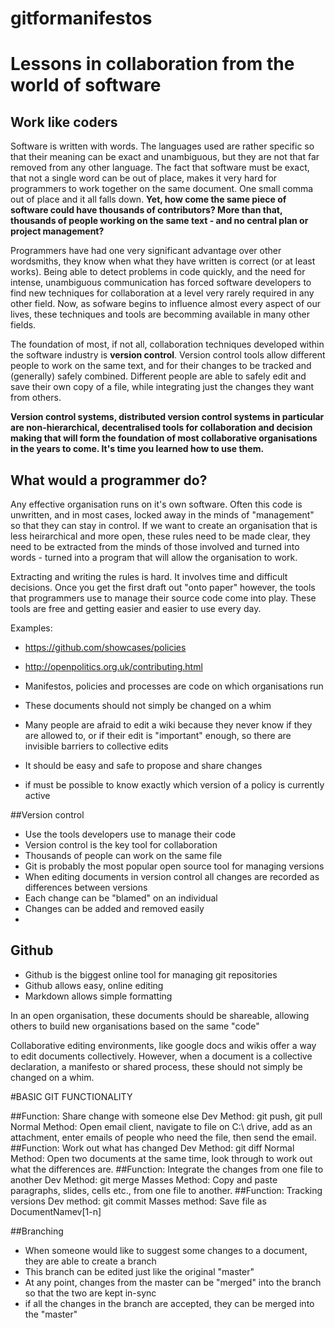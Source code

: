 # gitformanifestos


# Lessons in collaboration from the world of software

## Work like coders
Software is written with words. The languages used are rather specific so that their meaning can be exact and unambiguous, but they are not that far removed from any other language. The fact that software must be exact, that not a single word can be out of place, makes it very hard for programmers to work together on the same document. One small comma out of place and it all falls down. __Yet, how come the same piece of software could have thousands of contributors? More than that, thousands of people working on the same text - and no central plan or project management?__

Programmers have had one very significant advantage over other wordsmiths, they know when what they have written is correct (or at least works). Being able to detect problems in code quickly, and the need for intense, unambiguous communication has forced software developers to find new techniques for collaboration at a level very rarely required in any other field. Now, as sofware begins to influence almost every aspect of our lives, these techniques and tools are becomming available in many other fields. 

The foundation of most, if not all, collaboration techniques developed within the software industry is __version control__. Version control tools allow different people to work on the same text, and for their changes to be tracked and (generally) safely combined. Different people are able to safely edit and save their own copy of a file, while integrating just the changes they want from others. 

__Version control systems, distributed version control systems in particular are non-hierarchical, decentralised tools for collaboration and decision making that will form the foundation of most collaborative organisations in the years to come. It's time you learned how to use them.__ 

## What would a programmer do?
Any effective organisation runs on it's own software. Often this code is unwritten, and in most cases, locked away in the minds of "management" so that they can stay in control. If we want to create an organisation that is less heirarchical and more open, these rules need to be made clear, they need to be extracted from the minds of those involved and turned into words - turned into a program that will allow the organisation to work. 

Extracting and writing the rules is hard. It involves time and difficult decisions. Once you get the first draft out "onto paper" however, the tools that programmers use to manage their source code come into play. These tools are free and getting easier and easier to use every day. 





Examples: 
* https://github.com/showcases/policies
* http://openpolitics.org.uk/contributing.html


* Manifestos, policies and processes are code on which organisations run
* These documents should not simply be changed on a whim
* Many people are afraid to edit a wiki because they never know if they are allowed to, or if their edit is "important" enough, so there are invisible barriers to collective edits
* It should be easy and safe to propose and share changes
* if must be possible to know exactly which version of a policy is currently active 


##Version control
* Use the tools developers use to manage their code
* Version control is the key tool for collaboration
* Thousands of people can work on the same file
* Git is probably the most popular open source tool for managing versions
* When editing documents in version control all changes are recorded as differences between versions
* Each change can be "blamed" on an individual
* Changes can be added and removed easily
* 


## Github
* Github is the biggest online tool for managing git repositories
* Github allows easy, online editing 
* Markdown allows simple formatting



In an open organisation, these documents should be shareable, allowing others to build new organisations based on the same "code"


Collaborative editing environments, like google docs and wikis offer a way to edit documents collectively. However, when a document is a collective declaration, a manifesto or shared process, these should not simply be changed on a whim. 






#BASIC GIT FUNCTIONALITY

##Function: Share change with someone else
Dev Method: git push, git pull
Normal Method: Open email client, navigate to file on C:\ drive, add as an attachment, enter emails of people who need the file, then send the email.
##Function: Work out what has changed
Dev Method: git diff
Normal Method: Open two documents at the same time, look through to work out what the differences are.
##Function: Integrate the changes from one file to another
Dev Method: git merge
Masses Method: Copy and paste paragraphs, slides, cells etc., from one file to another.
##Function: Tracking versions
Dev method: git commit
Masses method: Save file as DocumentNamev[1-n]


##Branching
* When someone would like to suggest some changes to a document, they are able to create a branch 
* This branch can be edited just like the original "master"
* At any point, changes from the master can be "merged" into the branch so that the two are kept in-sync
* if all the changes in the branch are accepted, they can be merged into the "master"
